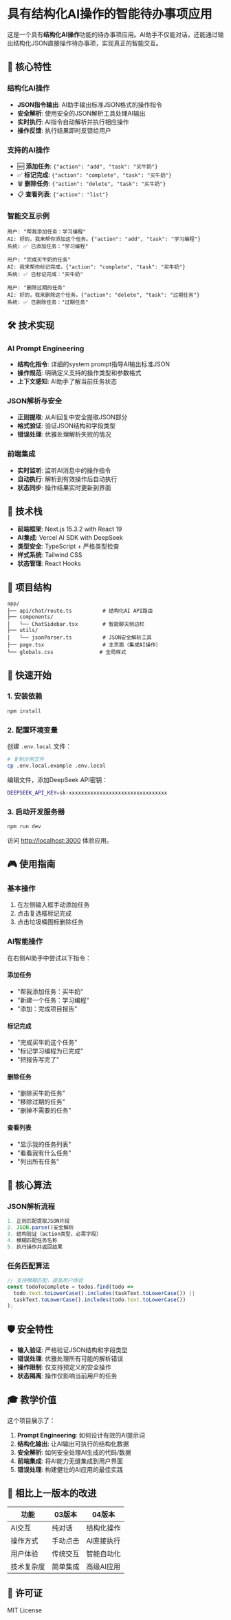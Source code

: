 # 具有结构化AI操作的智能待办事项应用

这是一个具有**结构化AI操作**功能的待办事项应用。AI助手不仅能对话，还能通过输出结构化JSON直接操作待办事项，实现真正的智能交互。

## 🚀 核心特性

### 结构化AI操作
- **JSON指令输出**: AI助手输出标准JSON格式的操作指令
- **安全解析**: 使用安全的JSON解析工具处理AI输出
- **实时执行**: AI指令自动解析并执行相应操作
- **操作反馈**: 执行结果即时反馈给用户

### 支持的AI操作
- 🆕 **添加任务**: `{"action": "add", "task": "买牛奶"}`
- ✅ **标记完成**: `{"action": "complete", "task": "买牛奶"}`
- 🗑️ **删除任务**: `{"action": "delete", "task": "买牛奶"}`
- 📋 **查看列表**: `{"action": "list"}`

### 智能交互示例
```
用户: "帮我添加任务：学习编程"
AI: 好的，我来帮你添加这个任务。{"action": "add", "task": "学习编程"}
系统: ✅ 已添加任务："学习编程"

用户: "完成买牛奶的任务"
AI: 我来帮你标记完成。{"action": "complete", "task": "买牛奶"}
系统: ✅ 已标记完成："买牛奶"

用户: "删除过期的任务"
AI: 好的，我来删除这个任务。{"action": "delete", "task": "过期任务"}
系统: ✅ 已删除任务："过期任务"
```

## 🛠️ 技术实现

### AI Prompt Engineering
- **结构化指令**: 详细的system prompt指导AI输出标准JSON
- **操作规范**: 明确定义支持的操作类型和参数格式
- **上下文感知**: AI助手了解当前任务状态

### JSON解析与安全
- **正则提取**: 从AI回复中安全提取JSON部分
- **格式验证**: 验证JSON结构和字段类型
- **错误处理**: 优雅处理解析失败的情况

### 前端集成
- **实时监听**: 监听AI消息中的操作指令
- **自动执行**: 解析到有效操作后自动执行
- **状态同步**: 操作结果实时更新到界面

## 🎯 技术栈

- **前端框架**: Next.js 15.3.2 with React 19
- **AI集成**: Vercel AI SDK with DeepSeek
- **类型安全**: TypeScript + 严格类型检查
- **样式系统**: Tailwind CSS
- **状态管理**: React Hooks

## 📁 项目结构

```
app/
├── api/chat/route.ts          # 结构化AI API路由
├── components/
│   └── ChatSidebar.tsx        # 智能聊天侧边栏
├── utils/
│   └── jsonParser.ts          # JSON安全解析工具
├── page.tsx                   # 主页面（集成AI操作）
└── globals.css               # 全局样式
```

## 🚀 快速开始

### 1. 安装依赖
```bash
npm install
```

### 2. 配置环境变量
创建 `.env.local` 文件：
```bash
# 复制示例文件
cp .env.local.example .env.local
```

编辑文件，添加DeepSeek API密钥：
```bash
DEEPSEEK_API_KEY=sk-xxxxxxxxxxxxxxxxxxxxxxxxxxxxxxxx
```

### 3. 启动开发服务器
```bash
npm run dev
```

访问 [http://localhost:3000](http://localhost:3000) 体验应用。

## 🎮 使用指南

### 基本操作
1. 在左侧输入框手动添加任务
2. 点击复选框标记完成
3. 点击垃圾桶图标删除任务

### AI智能操作
在右侧AI助手中尝试以下指令：

#### 添加任务
- "帮我添加任务：买牛奶"
- "新建一个任务：学习编程"
- "添加：完成项目报告"

#### 标记完成
- "完成买牛奶这个任务"
- "标记学习编程为已完成"
- "把报告写完了"

#### 删除任务
- "删除买牛奶任务"
- "移除过期的任务"
- "删掉不需要的任务"

#### 查看列表
- "显示我的任务列表"
- "看看我有什么任务"
- "列出所有任务"

## 🔧 核心算法

### JSON解析流程
```typescript
1. 正则匹配提取JSON片段
2. JSON.parse()安全解析
3. 结构验证（action类型、必需字段）
4. 模糊匹配任务名称
5. 执行操作并返回结果
```

### 任务匹配算法
```typescript
// 支持模糊匹配，提高用户体验
const todoToComplete = todos.find(todo => 
  todo.text.toLowerCase().includes(taskText.toLowerCase()) ||
  taskText.toLowerCase().includes(todo.text.toLowerCase())
);
```

## 🛡️ 安全特性

- **输入验证**: 严格验证JSON结构和字段类型
- **错误处理**: 优雅处理所有可能的解析错误
- **操作限制**: 仅支持预定义的安全操作
- **状态隔离**: 操作仅影响当前用户的任务

## 🎓 教学价值

这个项目展示了：
1. **Prompt Engineering**: 如何设计有效的AI提示词
2. **结构化输出**: 让AI输出可执行的结构化数据
3. **安全解析**: 如何安全处理AI生成的代码/数据
4. **前端集成**: 将AI能力无缝集成到用户界面
5. **错误处理**: 构建健壮的AI应用的最佳实践

## 🔄 相比上一版本的改进

| 功能 | 03版本 | 04版本 |
|------|--------|--------|
| AI交互 | 纯对话 | 结构化操作 |
| 操作方式 | 手动点击 | AI直接执行 |
| 用户体验 | 传统交互 | 智能自动化 |
| 技术复杂度 | 简单集成 | 高级AI应用 |

## 📝 许可证

MIT License